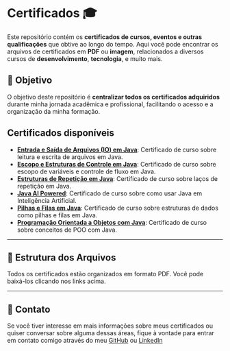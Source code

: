 # Certificados 🎓

Este repositório contém os **certificados de cursos, eventos e outras qualificações** que obtive ao longo do tempo. Aqui você pode encontrar os arquivos de certificados em **PDF** ou **imagem**, relacionados a diversos cursos de **desenvolvimento**, **tecnologia**, e muito mais.

## 🚀 Objetivo

O objetivo deste repositório é **centralizar todos os certificados adquiridos** durante minha jornada acadêmica e profissional, facilitando o acesso e a organização da minha formação.

## Certificados disponíveis

- [**Entrada e Saída de Arquivos (IO) em Java**](./Entrada%20e%20Saída%20de%20Arquivos%20(IO)%20em%20Java.pdf): Certificado de curso sobre leitura e escrita de arquivos em Java.
- [**Escopo e Estruturas de Controle em Java**](./Escopo%20e%20Estruturas%20de%20Controle%20em%20Java.pdf): Certificado de curso sobre escopo de variáveis e controle de fluxo em Java.
- [**Estruturas de Repetição em Java**](./Estruturas%20de%20Repetição%20em%20Java.pdf): Certificado de curso sobre laços de repetição em Java.
- [**Java AI Powered**](./Java%20AI%20Powered.pdf): Certificado de curso sobre como usar Java em Inteligência Artificial.
- [**Pilhas e Filas em Java**](./Pilhas%20e%20Filas%20em%20Java.pdf): Certificado de curso sobre estruturas de dados como pilhas e filas em Java.
- [**Programação Orientada a Objetos com Java**](./Programação%20Orientada%20a%20Objetos%20com%20Java.pdf): Certificado de curso sobre conceitos de POO com Java.
---

## 📂 Estrutura dos Arquivos

Todos os certificados estão organizados em formato PDF. Você pode baixá-los clicando nos links acima.

---

## 💬 Contato

Se você tiver interesse em mais informações sobre meus certificados ou quiser conversar sobre alguma dessas áreas, fique à vontade para entrar em contato comigo através do meu [GitHub](https://github.com/Rflavia) ou [LinkedIn](https://www.linkedin.com/in/flavia-rosa-8301781b6)

